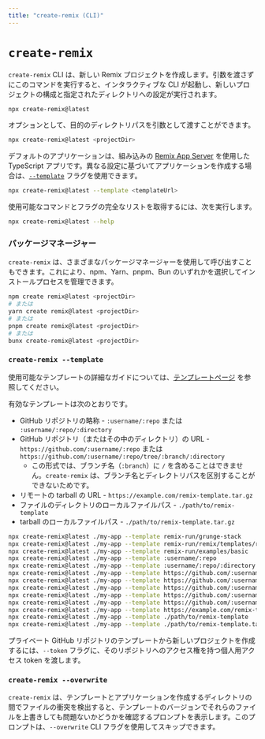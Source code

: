 ```yaml
---
title: "create-remix (CLI)"
---
```


# `create-remix`

`create-remix` CLI は、新しい Remix プロジェクトを作成します。引数を渡さずにこのコマンドを実行すると、インタラクティブな CLI が起動し、新しいプロジェクトの構成と指定されたディレクトリへの設定が実行されます。

```sh
npx create-remix@latest
```

オプションとして、目的のディレクトリパスを引数として渡すことができます。

```sh
npx create-remix@latest <projectDir>
```

デフォルトのアプリケーションは、組み込みの [Remix App Server][remix-app-server] を使用した TypeScript アプリです。異なる設定に基づいてアプリケーションを作成する場合は、[`--template`][template-flag-hash-link] フラグを使用できます。

```sh
npx create-remix@latest --template <templateUrl>
```

使用可能なコマンドとフラグの完全なリストを取得するには、次を実行します。

```sh
npx create-remix@latest --help
```

### パッケージマネージャー

`create-remix` は、さまざまなパッケージマネージャーを使用して呼び出すこともできます。これにより、npm、Yarn、pnpm、Bun のいずれかを選択してインストールプロセスを管理できます。

```sh
npm create remix@latest <projectDir>
# または
yarn create remix@latest <projectDir>
# または
pnpm create remix@latest <projectDir>
# または
bunx create-remix@latest <projectDir>
```

### `create-remix --template`

使用可能なテンプレートの詳細なガイドについては、[テンプレートページ][templates] を参照してください。

有効なテンプレートは次のとおりです。

- GitHub リポジトリの略称 - `:username/:repo` または `:username/:repo/:directory`
- GitHub リポジトリ（またはその中のディレクトリ）の URL - `https://github.com/:username/:repo` または `https://github.com/:username/:repo/tree/:branch/:directory`
  - この形式では、ブランチ名（`:branch`）に `/` を含めることはできません。`create-remix` は、ブランチ名とディレクトリパスを区別することができないためです。
- リモートの tarball の URL - `https://example.com/remix-template.tar.gz`
- ファイルのディレクトリのローカルファイルパス - `./path/to/remix-template`
- tarball のローカルファイルパス - `./path/to/remix-template.tar.gz`

```sh
npx create-remix@latest ./my-app --template remix-run/grunge-stack
npx create-remix@latest ./my-app --template remix-run/remix/templates/remix
npx create-remix@latest ./my-app --template remix-run/examples/basic
npx create-remix@latest ./my-app --template :username/:repo
npx create-remix@latest ./my-app --template :username/:repo/:directory
npx create-remix@latest ./my-app --template https://github.com/:username/:repo
npx create-remix@latest ./my-app --template https://github.com/:username/:repo/tree/:branch
npx create-remix@latest ./my-app --template https://github.com/:username/:repo/tree/:branch/:directory
npx create-remix@latest ./my-app --template https://github.com/:username/:repo/archive/refs/tags/:tag.tar.gz
npx create-remix@latest ./my-app --template https://github.com/:username/:repo/releases/latest/download/:tag.tar.gz
npx create-remix@latest ./my-app --template https://example.com/remix-template.tar.gz
npx create-remix@latest ./my-app --template ./path/to/remix-template
npx create-remix@latest ./my-app --template ./path/to/remix-template.tar.gz
```

<aside aria-label="プライベート GitHub リポジトリテンプレート">
<docs-info>

プライベート GitHub リポジトリのテンプレートから新しいプロジェクトを作成するには、`--token` フラグに、そのリポジトリへのアクセス権を持つ個人用アクセス token を渡します。

</docs-info>
</aside>

### `create-remix --overwrite`

`create-remix` は、テンプレートとアプリケーションを作成するディレクトリの間でファイルの衝突を検出すると、テンプレートのバージョンでそれらのファイルを上書きしても問題ないかどうかを確認するプロンプトを表示します。このプロンプトは、`--overwrite` CLI フラグを使用してスキップできます。

[templates]: ../guides/templates
[remix-app-server]: ./serve
[template-flag-hash-link]: #create-remix---template

